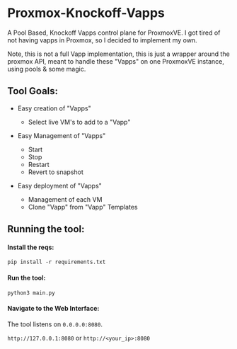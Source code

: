 # Proxmox-Knockoff-Vapps
A Pool Based, Knockoff Vapps control plane for ProxmoxVE. I got tired of not having vapps in Proxmox, so I decided to implement my own. 

Note, this is not a full Vapp implementation, this is just a wrapper around the proxmox API, meant to handle these "Vapps" on one ProxmoxVE instance, using pools & some magic. 

## Tool Goals:
 - Easy creation of "Vapps"
    - Select live VM's to add to a "Vapp"

 - Easy Management of "Vapps"
    - Start
    - Stop
    - Restart
    - Revert to snapshot

 - Easy deployment of "Vapps"
    - Management of each VM
    - Clone "Vapp" from "Vapp" Templates


## Running the tool:

#### Install the reqs:
`pip install -r requirements.txt`

#### Run the tool:
`python3 main.py`

#### Navigate to the Web Interface:
The tool listens on `0.0.0.0:8080`. 

`http://127.0.0.1:8080` or `http://<your_ip>:8080`